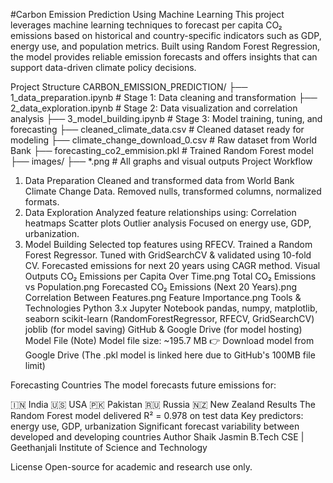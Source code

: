 #Carbon Emission Prediction Using Machine Learning
This project leverages machine learning techniques to forecast per capita CO₂ emissions based on historical and country-specific indicators such as GDP, energy use, and population metrics. Built using Random Forest Regression, the model provides reliable emission forecasts and offers insights that can support data-driven climate policy decisions.

Project Structure
CARBON_EMISSION_PREDICTION/
├── 1_data_preparation.ipynb # Stage 1: Data cleaning and transformation
├── 2_data_exploration.ipynb # Stage 2: Data visualization and correlation analysis
├── 3_model_building.ipynb # Stage 3: Model training, tuning, and forecasting
├── cleaned_climate_data.csv # Cleaned dataset ready for modeling
├── climate_change_download_0.csv # Raw dataset from World Bank
├── forecasting_co2_emmision.pkl # Trained Random Forest model
├── images/
    ├── *.png # All graphs and visual outputs
Project Workflow
1. Data Preparation
Cleaned and transformed data from World Bank Climate Change Data.
Removed nulls, transformed columns, normalized formats.
2. Data Exploration
Analyzed feature relationships using:
Correlation heatmaps
Scatter plots
Outlier analysis
Focused on energy use, GDP, urbanization.
3. Model Building
Selected top features using RFECV.
Trained a Random Forest Regressor.
Tuned with GridSearchCV & validated using 10-fold CV.
Forecasted emissions for next 20 years using CAGR method.
Visual Outputs
CO₂ Emissions per Capita Over Time.png
Total CO₂ Emissions vs Population.png
Forecasted CO₂ Emissions (Next 20 Years).png
Correlation Between Features.png
Feature Importance.png
Tools & Technologies
Python 3.x
Jupyter Notebook
pandas, numpy, matplotlib, seaborn
scikit-learn (RandomForestRegressor, RFECV, GridSearchCV)
joblib (for model saving)
GitHub & Google Drive (for model hosting)
Model File (Note)
Model file size: ~195.7 MB
👉 Download model from Google Drive
(The .pkl model is linked here due to GitHub's 100MB file limit)

Forecasting Countries
The model forecasts future emissions for:

🇮🇳 India
🇺🇸 USA
🇵🇰 Pakistan
🇷🇺 Russia
🇳🇿 New Zealand
Results
The Random Forest model delivered R² = 0.978 on test data
Key predictors: energy use, GDP, urbanization
Significant forecast variability between developed and developing countries
Author
Shaik Jasmin
B.Tech CSE | Geethanjali Institute of Science and Technology

License
Open-source for academic and research use only.
